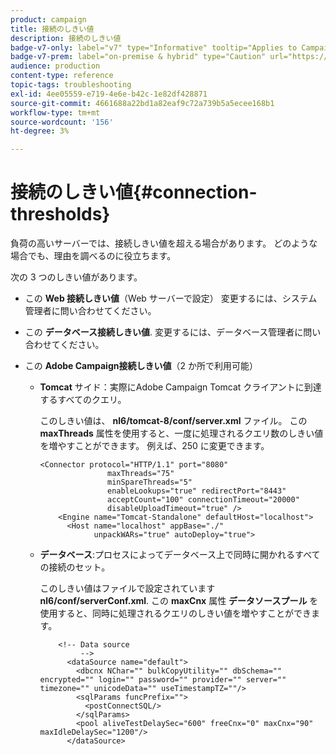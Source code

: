 ```yaml
---
product: campaign
title: 接続のしきい値
description: 接続のしきい値
badge-v7-only: label="v7" type="Informative" tooltip="Applies to Campaign Classic v7 only"
badge-v7-prem: label="on-premise & hybrid" type="Caution" url="https://experienceleague.adobe.com/docs/campaign-classic/using/installing-campaign-classic/architecture-and-hosting-models/hosting-models-lp/hosting-models.html" tooltip="Applies to on-premise and hybrid deployments only"
audience: production
content-type: reference
topic-tags: troubleshooting
exl-id: 4ee05559-e719-4e6e-b42c-1e82df428871
source-git-commit: 4661688a22bd1a82eaf9c72a739b5a5ecee168b1
workflow-type: tm+mt
source-wordcount: '156'
ht-degree: 3%

---
```


# 接続のしきい値{#connection-thresholds}



負荷の高いサーバーでは、接続しきい値を超える場合があります。 どのような場合でも、理由を調べるのに役立ちます。

次の 3 つのしきい値があります。

* この **Web 接続しきい値**（Web サーバーで設定） 変更するには、システム管理者に問い合わせてください。

* この **データベース接続しきい値**. 変更するには、データベース管理者に問い合わせてください。

* この **Adobe Campaign接続しきい値**（2 か所で利用可能）

   * **Tomcat** サイド：実際にAdobe Campaign Tomcat クライアントに到達するすべてのクエリ。

     このしきい値は、 **nl6/tomcat-8/conf/server.xml** ファイル。 この **maxThreads** 属性を使用すると、一度に処理されるクエリ数のしきい値を増やすことができます。 例えば、250 に変更できます。

     ```
     <Connector protocol="HTTP/1.1" port="8080"
                    maxThreads="75"
                    minSpareThreads="5"
                    enableLookups="true" redirectPort="8443"
                    acceptCount="100" connectionTimeout="20000"
                    disableUploadTimeout="true" />
         <Engine name="Tomcat-Standalone" defaultHost="localhost">
           <Host name="localhost" appBase="./"
                 unpackWARs="true" autoDeploy="true">
     ```

   * **データベース**:プロセスによってデータベース上で同時に開かれるすべての接続のセット。

     このしきい値はファイルで設定されています **nl6/conf/serverConf.xml**. この **maxCnx** 属性 **データソースプール** を使用すると、同時に処理されるクエリのしきい値を増やすことができます。

     ```
         <!-- Data source
              -->
           <dataSource name="default">
             <dbcnx NChar="" bulkCopyUtility="" dbSchema="" encrypted="" login="" password="" provider="" server="" timezone="" unicodeData="" useTimestampTZ=""/>
             <sqlParams funcPrefix="">
               <postConnectSQL/>
             </sqlParams>
             <pool aliveTestDelaySec="600" freeCnx="0" maxCnx="90" maxIdleDelaySec="1200"/>
           </dataSource>
     ```
